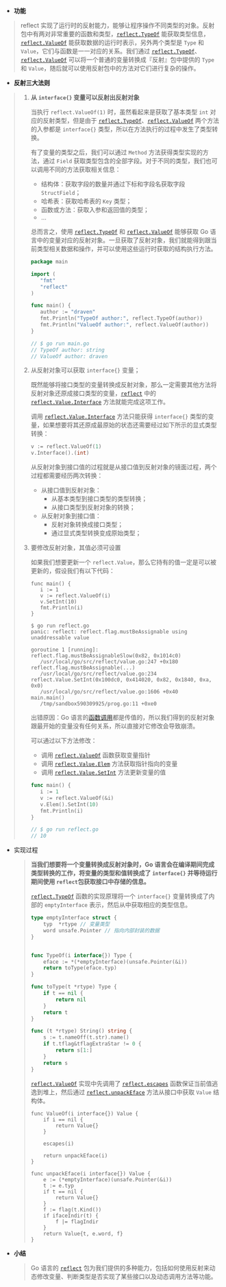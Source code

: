 * **功能**

> reflect 实现了运行时的反射能力，能够让程序操作不同类型的对象。反射包中有两对非常重要的函数和类型，[`reflect.TypeOf`](https://github.com/golang/go/blob/52c4488471ed52085a29e173226b3cbd2bf22b20/src/reflect/type.go#L1365-L1368) 能获取类型信息，[`reflect.ValueOf`](https://github.com/golang/go/blob/52c4488471ed52085a29e173226b3cbd2bf22b20/src/reflect/value.go#L2316-L2328) 能获取数据的运行时表示，另外两个类型是 `Type` 和 `Value`，它们与函数是一一对应的关系。我们通过 [`reflect.TypeOf`](https://github.com/golang/go/blob/52c4488471ed52085a29e173226b3cbd2bf22b20/src/reflect/type.go#L1365-L1368)、[`reflect.ValueOf`](https://github.com/golang/go/blob/52c4488471ed52085a29e173226b3cbd2bf22b20/src/reflect/value.go#L2316-L2328) 可以将一个普通的变量转换成『反射』包中提供的 `Type` 和 `Value`，随后就可以使用反射包中的方法对它们进行复杂的操作。

* **反射三大法则**

> 1. **从 `interface{}` 变量可以反射出反射对象**
>
>    当执行 `reflect.ValueOf(1)` 时，虽然看起来是获取了基本类型 `int` 对应的反射类型，但是由于 [`reflect.TypeOf`](https://github.com/golang/go/blob/52c4488471ed52085a29e173226b3cbd2bf22b20/src/reflect/type.go#L1365-L1368)、[`reflect.ValueOf`](https://github.com/golang/go/blob/52c4488471ed52085a29e173226b3cbd2bf22b20/src/reflect/value.go#L2316-L2328) 两个方法的入参都是 `interface{}` 类型，所以在方法执行的过程中发生了类型转换。
>
>    有了变量的类型之后，我们可以通过 `Method` 方法获得类型实现的方法，通过 `Field` 获取类型包含的全部字段。对于不同的类型，我们也可以调用不同的方法获取相关信息：
>
>    - 结构体：获取字段的数量并通过下标和字段名获取字段 `StructField`；
>    - 哈希表：获取哈希表的 `Key` 类型；
>    - 函数或方法：获取入参和返回值的类型；
>    - ...
>
>    总而言之，使用 [`reflect.TypeOf`](https://github.com/golang/go/blob/52c4488471ed52085a29e173226b3cbd2bf22b20/src/reflect/type.go#L1365-L1368) 和 [`reflect.ValueOf`](https://github.com/golang/go/blob/52c4488471ed52085a29e173226b3cbd2bf22b20/src/reflect/value.go#L2316-L2328) 能够获取 Go 语言中的变量对应的反射对象。一旦获取了反射对象，我们就能得到跟当前类型相关数据和操作，并可以使用这些运行时获取的结构执行方法。
>
>    ```go
>    package main
>    
>    import (
>    	"fmt"
>    	"reflect"
>    )
>    
>    func main() {
>    	author := "draven"
>    	fmt.Println("TypeOf author:", reflect.TypeOf(author))
>    	fmt.Println("ValueOf author:", reflect.ValueOf(author))
>    }
>    
>    // $ go run main.go
>    // TypeOf author: string
>    // ValueOf author: draven
>    ```
>
>    
>
> 2. 从反射对象可以获取 `interface{}` 变量；
>
>    既然能够将接口类型的变量转换成反射对象，那么一定需要其他方法将反射对象还原成接口类型的变量，[`reflect`](https://golang.org/pkg/reflect/) 中的 [`reflect.Value.Interface`](https://github.com/golang/go/blob/52c4488471ed52085a29e173226b3cbd2bf22b20/src/reflect/value.go#L992-L994) 方法就能完成这项工作。
>
>    调用 [`reflect.Value.Interface`](https://github.com/golang/go/blob/52c4488471ed52085a29e173226b3cbd2bf22b20/src/reflect/value.go#L992-L994) 方法只能获得 `interface{}` 类型的变量，如果想要将其还原成最原始的状态还需要经过如下所示的显式类型转换：
>
>    ```go
>    v := reflect.ValueOf(1)
>    v.Interface().(int)
>    ```
>
>    从反射对象到接口值的过程就是从接口值到反射对象的镜面过程，两个过程都需要经历两次转换：
>
>    - 从接口值到反射对象：
>      - 从基本类型到接口类型的类型转换；
>      - 从接口类型到反射对象的转换；
>    - 从反射对象到接口值：
>      - 反射对象转换成接口类型；
>      - 通过显式类型转换变成原始类型；
>
> 3. 要修改反射对象，其值必须可设置
>
>    如果我们想要更新一个 `reflect.Value`，那么它持有的值一定是可以被更新的，假设我们有以下代码：
>
>    ```
>    func main() {
>    	i := 1
>    	v := reflect.ValueOf(i)
>    	v.SetInt(10)
>    	fmt.Println(i)
>    }
>    
>    $ go run reflect.go
>    panic: reflect: reflect.flag.mustBeAssignable using unaddressable value
>    
>    goroutine 1 [running]:
>    reflect.flag.mustBeAssignableSlow(0x82, 0x1014c0)
>    	/usr/local/go/src/reflect/value.go:247 +0x180
>    reflect.flag.mustBeAssignable(...)
>    	/usr/local/go/src/reflect/value.go:234
>    reflect.Value.SetInt(0x100dc0, 0x414020, 0x82, 0x1840, 0xa, 0x0)
>    	/usr/local/go/src/reflect/value.go:1606 +0x40
>    main.main()
>    	/tmp/sandbox590309925/prog.go:11 +0xe0
>    ```
>
>    出错原因：Go 语言的[函数调用](http://draveness.me/golang-function-call)都是传值的，所以我们得到的反射对象跟最开始的变量没有任何关系，所以直接对它修改会导致崩溃。
>
>    可以通过以下方法修改：
>
>    * 调用 [`reflect.ValueOf`](https://github.com/golang/go/blob/52c4488471ed52085a29e173226b3cbd2bf22b20/src/reflect/value.go#L2316-L2328) 函数获取变量指针
>    * 调用 [`reflect.Value.Elem`](https://github.com/golang/go/blob/52c4488471ed52085a29e173226b3cbd2bf22b20/src/reflect/value.go#L788-L821) 方法获取指针指向的变量
>    * 调用 [`reflect.Value.SetInt`](https://github.com/golang/go/blob/52c4488471ed52085a29e173226b3cbd2bf22b20/src/reflect/value.go#L1600-L1616) 方法更新变量的值
>
>    ```go
>    func main() {
>    	i := 1
>    	v := reflect.ValueOf(&i)
>    	v.Elem().SetInt(10)
>    	fmt.Println(i)
>    }
>    
>    // $ go run reflect.go
>    // 10
>    ```
>
>    

* 实现过程

  > **当我们想要将一个变量转换成反射对象时，Go 语言会在编译期间完成类型转换的工作，将变量的类型和值转换成了 `interface{}` 并等待运行期间使用 `reflect`包获取接口中存储的信息。**
  >
  > [`reflect.TypeOf`](https://github.com/golang/go/blob/52c4488471ed52085a29e173226b3cbd2bf22b20/src/reflect/type.go#L1365-L1368) 函数的实现原理将一个 `interface{}` 变量转换成了内部的 `emptyInterface` 表示，然后从中获取相应的类型信息。
  >
  > ```go
  > type emptyInterface struct {
  > 	typ  *rtype // 变量类型
  > 	word unsafe.Pointer // 指向内部封装的数据
  > }
  > 
  > 
  > func TypeOf(i interface{}) Type {
  > 	eface := *(*emptyInterface)(unsafe.Pointer(&i))
  > 	return toType(eface.typ)
  > }
  > 
  > func toType(t *rtype) Type {
  > 	if t == nil {
  > 		return nil
  > 	}
  > 	return t
  > }
  > 
  > func (t *rtype) String() string {
  > 	s := t.nameOff(t.str).name()
  > 	if t.tflag&tflagExtraStar != 0 {
  > 		return s[1:]
  > 	}
  > 	return s
  > }
  > ```
  >
  > [`reflect.ValueOf`](https://github.com/golang/go/blob/52c4488471ed52085a29e173226b3cbd2bf22b20/src/reflect/value.go#L2316-L2328) 实现中先调用了 [`reflect.escapes`](https://github.com/golang/go/blob/4e8d27068df52eb372dc2ba7e929e47850934805/src/reflect/value.go#L2779-L2783) 函数保证当前值逃逸到堆上，然后通过 [`reflect.unpackEface`](https://github.com/golang/go/blob/4e8d27068df52eb372dc2ba7e929e47850934805/src/reflect/value.go#L140-L152) 方法从接口中获取 `Value` 结构体。
  >
  > ```
  > func ValueOf(i interface{}) Value {
  > 	if i == nil {
  > 		return Value{}
  > 	}
  > 
  > 	escapes(i)
  > 
  > 	return unpackEface(i)
  > }
  > 
  > func unpackEface(i interface{}) Value {
  > 	e := (*emptyInterface)(unsafe.Pointer(&i))
  > 	t := e.typ
  > 	if t == nil {
  > 		return Value{}
  > 	}
  > 	f := flag(t.Kind())
  > 	if ifaceIndir(t) {
  > 		f |= flagIndir
  > 	}
  > 	return Value{t, e.word, f}
  > }
  > ```

* **小结**

  > Go 语言的 [`reflect`](https://golang.org/pkg/reflect/) 包为我们提供的多种能力，包括如何使用反射来动态修改变量、判断类型是否实现了某些接口以及动态调用方法等功能。
